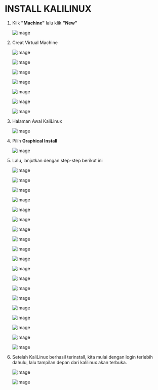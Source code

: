 # INSTALL KALILINUX

1. Klik **"Machine"** lalu klik **"New"**

   ![image](https://github.com/user-attachments/assets/40ad197a-74ee-4b21-99a1-a088e9b0fa74)


2. Creat Virtual Machine

   ![image](https://github.com/user-attachments/assets/b3ea1ca8-e8a0-48aa-a6ad-93a352879b41)

   ![image](https://github.com/user-attachments/assets/9803c6c7-a747-448d-959f-9b55f971d697)

   ![image](https://github.com/user-attachments/assets/678cf807-0156-49ae-bcaf-1e53e43d9803)

   ![image](https://github.com/user-attachments/assets/e1422b54-4b0f-495e-9576-780f5b8c2133)

   ![image](https://github.com/user-attachments/assets/8c61d393-7dd3-4f6b-b3c4-6416115cb7d8)

   ![image](https://github.com/user-attachments/assets/c46afe5d-d296-49ea-9707-36ac26fecc56)

   ![image](https://github.com/user-attachments/assets/10ecfa8b-67b2-48d1-8247-ded34924bab5)





4. Halaman Awal KaliLinux

   ![image](https://github.com/user-attachments/assets/b7421c28-211d-4ebc-b0ba-e66de29c4659)


5. Pilih **Graphical Install**

   ![image](https://github.com/user-attachments/assets/98ba516c-78b7-403b-87b2-a659170ebf9c)


6. Lalu, lanjutkan dengan step-step berikut ini

   ![image](https://github.com/user-attachments/assets/71721604-5c4a-4319-b4d5-4e74f7696ce0)

   ![image](https://github.com/user-attachments/assets/3bdbd5f3-fda0-4dd8-b508-cd6c47c75dc8)

   ![image](https://github.com/user-attachments/assets/c77bbf45-d90f-458e-948d-6d0e592baa8e)

   ![image](https://github.com/user-attachments/assets/e2407523-5169-4784-8613-d33444b741e2)

   ![image](https://github.com/user-attachments/assets/b3968897-69ef-4b7a-b4a0-aa2c67358823)

   ![image](https://github.com/user-attachments/assets/f5048bb2-67bf-4086-8238-2fb3f9ea49a5)

   ![image](https://github.com/user-attachments/assets/fa1d9719-ca7b-48cf-ade0-ae0ddfa05c9a)

   ![image](https://github.com/user-attachments/assets/cc7c7906-15cd-4241-a499-e221acca5bbe)

   ![image](https://github.com/user-attachments/assets/b901abae-71f7-4c97-a8fb-c76bc5664019)

   ![image](https://github.com/user-attachments/assets/c8531da2-8d28-462c-b2da-eab6ce82456e)

   ![image](https://github.com/user-attachments/assets/47a09a43-608b-4c44-997b-a07a6a100ad8)

   ![image](https://github.com/user-attachments/assets/923fbe72-a47b-41be-ac9b-2ae1f771a0fb)

   ![image](https://github.com/user-attachments/assets/997cd848-e00f-4190-a967-fa9ae9ecdfe6)

   ![image](https://github.com/user-attachments/assets/e44aa583-2026-4997-a0f0-02c022a38832)

   ![image](https://github.com/user-attachments/assets/5e32a010-ce74-412b-8213-84e39835878c)

   ![image](https://github.com/user-attachments/assets/d0896afb-477b-4112-95b7-dbf9e23f4f73)

   ![image](https://github.com/user-attachments/assets/3c33121d-8332-41a7-98db-e316ba1b1129)

   ![image](https://github.com/user-attachments/assets/4f8de89c-000e-4d91-b60d-456c75c45dda)

   ![image](https://github.com/user-attachments/assets/9bf74e21-eaa4-41d0-a753-ea1cdb8d154c)



7. Setelah KaliLinux berhasil terinstall, kita mulai dengan login terlebih dahulu, lalu tampilan depan dari kalilinux akan terbuka.

   ![image](https://github.com/user-attachments/assets/203203f2-d603-4b92-8b78-059631d265d7)

   ![image](https://github.com/user-attachments/assets/529abcba-43a2-409b-a4c2-8a38e96bf957)

   







